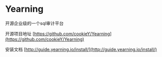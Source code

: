 # Yearning

开源企业级的一个sql审计平台

开源项目地址 [https://github.com/cookieY/Yearning](https://github.com/cookieY/Yearning)

安装文档 [http://guide.yearning.io/install/](http://guide.yearning.io/install/)
